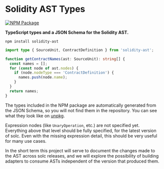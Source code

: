 # Solidity AST Types

[![NPM Package](https://img.shields.io/npm/v/solidity-ast.svg)](https://www.npmjs.org/package/solidity-ast)

**TypeScript types and a JSON Schema for the Solidity AST.**

```
npm install solidity-ast
```

```typescript
import type { SourceUnit, ContractDefinition } from 'solidity-ast';

function getContractNames(ast: SourceUnit): string[] {
  const names = [];
  for (const node of ast.nodes) {
    if (node.nodeType === 'ContractDefinition') {
      names.push(node.name);
    }
  }
  return names;
}
```

The types included in the NPM package are automatically generated from the JSON
Schema, so you will not find them in the repository. You can see what they look
like on [unpkg].

[unpkg]: https://unpkg.com/solidity-ast@latest/types.d.ts

Expression nodes (like `UnaryOperation`, etc.) are not specified yet.
Everything above that level should be fully specified, for the latest version
of solc. Even with the missing expression detail, this should be very useful
for many use cases.

In the short term this project will serve to document the changes made to the
AST across solc releases, and we will explore the possibility of building
adapters to consume ASTs independent of the version that produced them.
